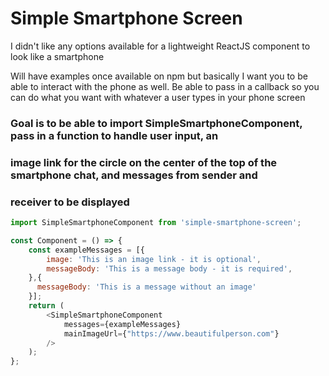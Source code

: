 # Simple Smartphone Screen
I didn't like any options available for a lightweight ReactJS component to look like a smartphone

Will have examples once available on npm but basically I want you to be able to interact
with the phone as well. Be able to pass in a callback so you can do what you
want with whatever a user types in your phone screen

### Goal is to be able to import SimpleSmartphoneComponent, pass in a function to handle user input, an
### image link for the circle on the center of the top of the smartphone chat, and messages from sender and
### receiver to be displayed
```javascript
import SimpleSmartphoneComponent from 'simple-smartphone-screen';

const Component = () => {
    const exampleMessages = [{
        image: 'This is an image link - it is optional',
        messageBody: 'This is a message body - it is required',
    },{
      messageBody: 'This is a message without an image'	
    }];
    return (
        <SimpleSmartphoneComponent
            messages={exampleMessages}
            mainImageUrl={"https://www.beautifulperson.com"} 
        />
    );
};
```